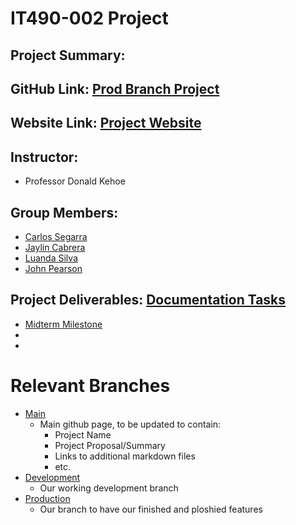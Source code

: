 # IT490-002 Project

## Project Summary: <Place Holder>

## GitHub Link: [Prod Branch Project](#)

## Website Link: [Project Website](#)

## Instructor:

- Professor Donald Kehoe

## Group Members:

- [Carlos Segarra](https://github.com/Carlomos7)
- [Jaylin Cabrera](https://github.com/jaylincabrera10)
- [Luanda Silva](https://github.com/LuandaS)
- [John Pearson](https://github.com/jmpearson135)

## Project Deliverables: [Documentation Tasks](https://github.com/users/Carlomos6/projects/4/)

- [Midterm Milestone](https://github.com/Carlomos6/IT490-002/milestone/1)
-
-

# Relevant Branches

- [Main](https://github.com/Carlomos7/IT490-002)
  - Main github page, to be updated to contain:
    - Project Name
    - Project Proposal/Summary
    - Links to additional markdown files
    - etc.
- [Development](https://github.com/Carlomos7/IT490-002/tree/dev)
  - Our working development branch
- [Production](https://github.com/Carlomos7/IT490-002/tree/prod)
  - Our branch to have our finished and ploshied features
